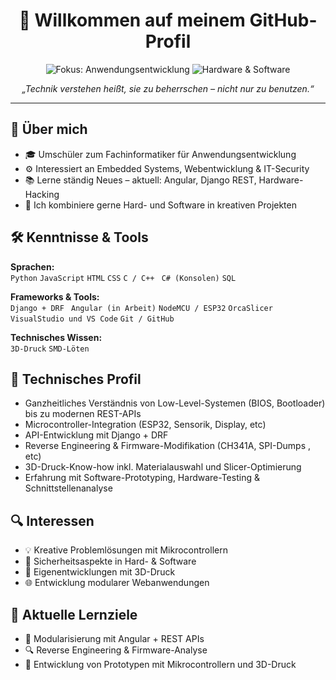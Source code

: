 <h1 align="center">👋 Willkommen auf meinem GitHub-Profil</h1>

<p align="center">
  <img src="https://img.shields.io/badge/Fokus-Anwendungsentwicklung-blue" alt="Fokus: Anwendungsentwicklung" />
  <img src="https://img.shields.io/badge/Liebe%20für-Hardware%20%26%20Software-orange" alt="Hardware & Software" />
</p>

<p align="center">
  <em>„Technik verstehen heißt, sie zu beherrschen – nicht nur zu benutzen.“</em>
</p>

<hr />

<h2>🧠 Über mich</h2>
<ul>
  <li>🎓 Umschüler zum Fachinformatiker für Anwendungsentwicklung</li>
  <li>⚙️ Interessiert an Embedded Systems, Webentwicklung & IT-Security</li>
  <li>📚 Lerne ständig Neues – aktuell: Angular, Django REST, Hardware-Hacking</li>
  <li>🧪 Ich kombiniere gerne Hard- und Software in kreativen Projekten</li>
</ul>

<h2>🛠️ Kenntnisse & Tools</h2>
<p>
  <strong>Sprachen:</strong><br />
  <code>Python</code>
  <code>JavaScript</code>
  <code>HTML</code>
  <code>CSS</code>
  <code>C / C++ </code>
  <code>C# (Konsolen)</code>
  <code>SQL</code>
</p>

<p>
  <strong>Frameworks & Tools:</strong><br />
  <code>Django + DRF </code>
  <code>Angular (in Arbeit)</code>
  <code>NodeMCU / ESP32</code>
  <code>OrcaSlicer</code>
  <code>VisualStudio und VS Code</code>
  <code>Git / GitHub</code>
</p>

<p>
  <strong>Technisches Wissen:</strong><br />
  <code>3D-Druck</code>
  <code>SMD-Löten</code>
</p>

<h2>🧩 Technisches Profil</h2>
<ul>
  <li>Ganzheitliches Verständnis von Low-Level-Systemen (BIOS, Bootloader) bis zu modernen REST-APIs</li>
  <li>Microcontroller-Integration (ESP32, Sensorik, Display, etc)</li>
  <li>API-Entwicklung mit Django + DRF</li>
  <li>Reverse Engineering & Firmware-Modifikation (CH341A, SPI-Dumps , etc)</li>
  <li>3D-Druck-Know-how inkl. Materialauswahl und Slicer-Optimierung</li>
  <li>Erfahrung mit Software-Prototyping, Hardware-Testing & Schnittstellenanalyse</li>
</ul>


<h2>🔍 Interessen</h2>
<ul>
  <li>💡 Kreative Problemlösungen mit Mikrocontrollern</li>
  <li>🔐 Sicherheitsaspekte in Hard- & Software</li>
  <li>🧱 Eigenentwicklungen mit 3D-Druck</li>
  <li>🌐 Entwicklung modularer Webanwendungen</li>
</ul>

<h2>🎯 Aktuelle Lernziele</h2>
<ul>
  <li>🧱 Modularisierung mit Angular + REST APIs</li>
  <li>🔍 Reverse Engineering & Firmware-Analyse</li>
  <li>🔬 Entwicklung von Prototypen mit Mikrocontrollern und 3D-Druck</li>
</ul>
